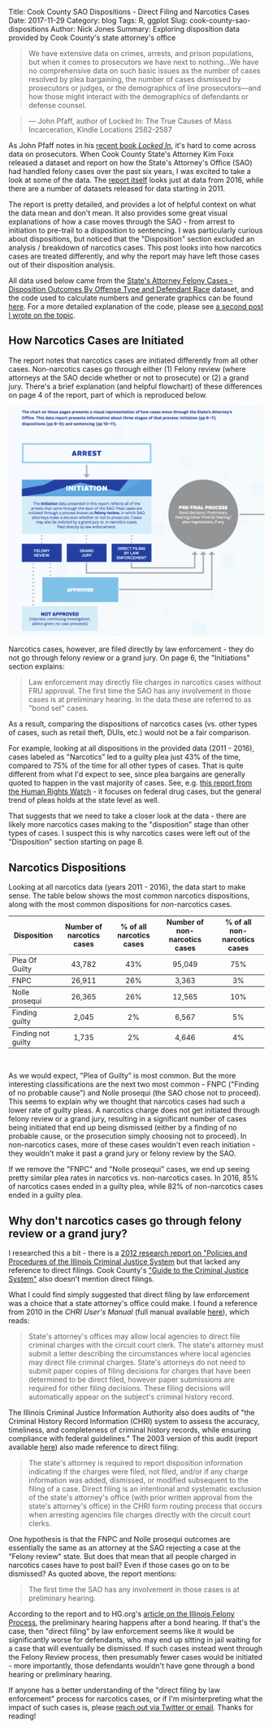 Title: Cook County SAO Dispositions - Direct Filing and Narcotics Cases
Date: 2017-11-29
Category: blog
Tags: R, ggplot
Slug: cook-county-sao-dispositions
Author: Nick Jones
Summary: Exploring disposition data provided by Cook County's state attorney's office

> We have extensive data on crimes, arrests, and prison populations, but when it comes to prosecutors we have next to nothing...We have no comprehensive data on such basic issues as the number of cases resolved by plea bargaining, the number of cases dismissed by prosecutors or judges, or the demographics of line prosecutors—and how those might interact with the demographics of defendants or defense counsel.

> &mdash; John Pfaff, author of Locked In: The True Causes of Mass Incarceration, Kindle Locations 2582-2587

As John Pfaff notes in his [recent book _Locked In_](https://www.goodreads.com/book/show/29502356-locked-in), it's hard to come across data on prosecutors. When Cook County State's Attorney Kim Foxx released a dataset and report on how the State's Attorney's Office (SAO) had handled felony cases over the past six years, I was excited to take a look at some of the data. The [report itself](https://www.cookcountystatesattorney.org/sites/default/files/files/documents/ccsao-data-report-oct-2017.pdf) looks just at data from 2016, while there are a number of datasets released for data starting in 2011.

The report is pretty detailed, and provides a lot of helpful context on what the data mean and don't mean. It also provides some great visual explanations of how a case moves through the SAO - from arrest to initiation to pre-trail to a disposition to sentencing. I was particularly curious about dispositions, but noticed that the "Disposition" section excluded an analysis / breakdown of narcotics cases. This post looks into how narcotics cases are treated differently, and why the report may have left those cases out of their disposition analysis.

All data used below came from the [State's Attorney Felony Cases - Disposition Outcomes By Offense Type and Defendant Race](https://datacatalog.cookcountyil.gov/Courts/State-s-Attorney-Felony-Cases-Disposition-Outcomes/cqdb-r84f) dataset, and the code used to calculate numbers and generate graphics can be found [here](https://github.com/nrjones8/cook-county-states-attorney/blob/master/analysis.R). For a more detailed explanation of the code, please see [a second post I wrote on the topic](http://nrjones8.me/dplyr-intro-sao-data.html).

## How Narcotics Cases are Initiated
The report notes that narcotics cases are initiated differently from all other cases. Non-narcotics cases go through either (1) Felony review (where attorneys at the SAO decide whether or not to prosecute) or (2) a grand jury. There's a brief explanation (and helpful flowchart) of these differences on page 4 of the report, part of which is reproduced below.

![Case initiation process](images/initiation_process.png "Case initiation process")

Narcotics cases, however, are filed directly by law enforcement - they do not go through felony review or a grand jury. On page 6, the "Initiations" section explains:

> Law enforcement may directly file charges in narcotics cases without FRU approval. The first time the SAO has any involvement in those cases is at preliminary hearing. In the data these are referred to as "bond set" cases.

As a result, comparing the dispositions of narcotics cases (vs. other types of cases, such as retail theft, DUIs, etc.) would not be a fair comparison.

For example, looking at all dispositions in the provided data (2011 - 2016), cases labeled as "Narcotics” led to a guilty plea just 43% of the time, compared to 75% of the time for all other types of cases. That is quite different from what I'd expect to see, since plea bargains are generally quoted to happen in the vast majority of cases. See, e.g. [this report from the Human Rights Watch](https://www.hrw.org/report/2013/12/05/offer-you-cant-refuse/how-us-federal-prosecutors-force-drug-defendants-plead) - it focuses on federal drug cases, but the general trend of pleas holds at the state level as well.

That suggests that we need to take a closer look at the data - there are likely more narcotics cases making to the "disposition” stage than other types of cases. I suspect this is why narcotics cases were left out of the "Disposition” section starting on page 8.
## Narcotics Dispositions
Looking at all narcotics data (years 2011 - 2016), the data start to make sense. The table below shows the most common narcotics dispositions, along with the most common dispositions for _non_-narcotics cases.

<table border=1 frame=void rules=rows>
    <thead>
        <tr>
        <th>Disposition</th>
        <th align="center">Number of narcotics cases</th>
        <th align="center">% of all narcotics cases</th>
        <th align="center">Number of non-narcotics cases</th>
        <th align="center">% of all non-narcotics cases</th>
        </tr>
    </thead>
    <tbody>
    <tr>
        <td>Plea Of Guilty</td>
        <td align="center">43,782</td>
        <td align="center">43%</td>
        <td align="center">95,049</td>
        <td align="center">75%</td>
    </tr>
    <tr>
        <td>FNPC</td>
        <td align="center">26,911</td>
        <td align="center">26%</td>
        <td align="center">3,363</td>
        <td align="center">3%</td>
    </tr>
    <tr>
        <td>Nolle prosequi</td>
        <td align="center">26,365</td>
        <td align="center">26%</td>
        <td align="center">12,565</td>
        <td align="center">10%</td>
    </tr>
    <tr>
        <td>Finding guilty</td>
        <td align="center">2,045</td>
        <td align="center">2%</td>
        <td align="center">6,567</td>
        <td align="center">5%</td>
    </tr>
    <tr>
        <td>Finding not guilty</td>
        <td align="center">1,735</td>
        <td align="center">2%</td>
        <td align="center">4,646</td>
        <td align="center">4%</td>
    </tr>
    </tbody>
</table>

<br />

As we would expect, "Plea of Guilty” is most common. But the more interesting classifications are the next two most common - FNPC ("Finding of no probable cause”) and Nolle prosequi (the SAO chose not to proceed). This seems to explain why we thought that narcotics cases had such a lower rate of guilty pleas. A narcotics charge does not get initiated through felony review or a grand jury, resulting in a significant number of cases being initiated that end up being dismissed (either by a finding of no probable cause, or the prosecution simply choosing not to proceed). In non-narcotics cases, more of these cases wouldn't even reach initiation - they wouldn't make it past a grand jury or felony review by the SAO.

If we remove the "FNPC" and "Nolle prosequi" cases, we end up seeing pretty similar plea rates in narcotics vs. non-narcotics cases. In 2016, 85% of narcotics cases ended in a guilty plea, while 82% of non-narcotics cases ended in a guilty plea.

## Why don't narcotics cases go through felony review or a grand jury?
I researched this a bit - there is a [2012 research report on "Policies and Procedures of the Illinois Criminal Justice System](http://www.icjia.state.il.us/assets/pdf/ResearchReports/Policies_and_Procedures_of_the_Illinois_Criminal_Justice_System_Aug2012.pdf) but that lacked any reference to direct filings. Cook County's ["Guide to the Criminal Justice System"](https://www.cookcountyil.gov/service/guide-criminal-justice-system) also doesn't mention direct filings.

What I could find simply suggested that direct filing by law enforcement was a choice that a state attorney's office could make. I found a reference from 2010 in the _CHRI User's Manual_ (full manual available [here](http://www.isp.state.il.us/docs/5-336e.pdf)), which reads:

> State's attorney's offices may allow local agencies to direct file criminal charges with the circuit court clerk. The state's attorney must submit a letter describing the circumstances where local agencies may direct file criminal charges. State's attorneys do not need to submit paper copies of filing decisions for charges that have been determined to be direct filed, however paper submissions are required for other filing decisions. These filing decisions will automatically appear on the subject's criminal history record.


The Illinois Criminal Justice Information Authority also does audits of "the Criminal History Record Information (CHRI) system to assess the accuracy, timeliness, and completeness of criminal history records, while ensuring compliance with federal guidelines." The 2003 version of this audit (report available [here](http://www.icjia.state.il.us/assets/pdf/bulletins/chriVol2Num7.pdf)) also made reference to direct filing:

> The state's attorney is required to report disposition information indicating if the charges were filed, not filed, and/or if any charge information was added, dismissed, or modified subsequent to the filing of a case. Direct filing is an intentional and systematic exclusion of the state's attorney's office (with prior written approval from the state's attorney's office) in the CHRI form routing process that occurs when arresting agencies file charges directly with the circuit court clerks.

One hypothesis is that the FNPC and Nolle prosequi outcomes are essentially the same as an attorney at the SAO rejecting a case at the "Felony review" state. But does that mean that all people charged in narcotics cases have to post bail? Even if those cases go on to be dismissed? As quoted above, the report mentions:

> The first time the SAO has any involvement in those cases is at preliminary hearing.

According to the report and to HG.org's [article on the Illinois Felony Process](https://www.hg.org/article.asp?id=5008), the preliminary hearing happens after a bond hearing. If that's the case, then "direct filing" by law enforcement seems like it would be significantly worse for defendants, who may end up sitting in jail waiting for a case that will eventually be dismissed. If such cases instead went through the Felony Review process, then presumably fewer cases would be initiated - more importantly, those defendants wouldn't have gone through a bond hearing or preliminary hearing.

If anyone has a better understanding of the "direct filing by law enforcement" process for narcotics cases, or if I'm misinterpreting what the impact of such cases is, please [reach out via Twitter or email](http://nrjones8.me/about.html). Thanks for reading!
